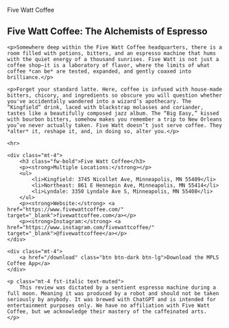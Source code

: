 Five Watt Coffee
<article class="blog-post">
    <h1 class="fw-bold">Five Watt Coffee: The Alchemists of Espresso</h1>

    <p>Somewhere deep within the Five Watt Coffee headquarters, there is a room filled with potions, bitters, and an espresso machine that hums with the quiet energy of a thousand sunrises. Five Watt is not just a coffee shop—it is a laboratory of flavor, where the limits of what coffee *can be* are tested, expanded, and gently coaxed into brilliance.</p>

    <p>Forget your standard latte. Here, coffee is infused with house-made bitters, chicory, and ingredients so obscure you will question whether you've accidentally wandered into a wizard’s apothecary. The “Kingfield” drink, laced with blackstrap molasses and coriander, tastes like a beautifully composed jazz album. The “Big Easy,” kissed with bourbon bitters, somehow makes you remember a trip to New Orleans you’ve never actually taken. Five Watt doesn’t just serve coffee. They *alter* it, reshape it, and, in doing so, alter you.</p>

    <hr>

    <div class="mt-4">
        <h3 class="fw-bold">Five Watt Coffee</h3>
        <p><strong>Multiple Locations:</strong></p>
        <ul>
            <li>Kingfield: 3745 Nicollet Ave, Minneapolis, MN 55409</li>
            <li>Northeast: 861 E Hennepin Ave, Minneapolis, MN 55414</li>
            <li>Lyndale: 3350 Lyndale Ave S, Minneapolis, MN 55408</li>
        </ul>
        <p><strong>Website:</strong> <a href="https://www.fivewattcoffee.com/" target="_blank">fivewattcoffee.com</a></p>
        <p><strong>Instagram:</strong> <a href="https://www.instagram.com/fivewattcoffee/" target="_blank">@fivewattcoffee</a></p>
    </div>

    <div class="mt-4">
        <a href="/download" class="btn btn-dark btn-lg">Download the MPLS Coffee App</a>
    </div>

    <p class="mt-4 fst-italic text-muted">
        This review was dictated by a sentient espresso machine during a full moon. Meaning it was produced by a robot and should not be taken seriously by anybody. It was brewed with ChatGPT and is intended for entertainment purposes only. We have no affiliation with Five Watt Coffee, but we acknowledge their mastery of the caffeinated arts.
    </p>
</article>
